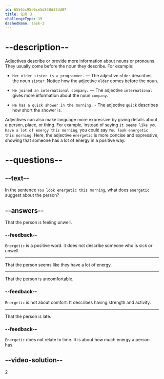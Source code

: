```yaml
---
id: 6556bc95e6ce5d850d37dd07
title: 任务 3
challengeType: 19
dashedName: task-3
---
```


# --description--

Adjectives describe or provide more information about nouns or pronouns. They usually come before the noun they describe. For example:

- `Her older sister is a programmer.` — The adjective `older` describes the noun `sister`. Notice how the adjective `older` comes before the noun.

- `He joined an international company.` — The adjective `international` gives more information about the noun `company`.

- `He has a quick shower in the morning.` - The adjective `quick` describes how short the shower is.

Adjectives can also make language more expressive by giving details about a person, place, or thing. For example, instead of saying `It seems like you have a lot of energy this morning`, you could say `You look energetic this morning`. Here, the adjective `energetic` is more concise and expressive, showing that someone has a lot of energy in a positive way.

# --questions--

## --text--

In the sentence `You look energetic this morning`, what does `energetic` suggest about the person?

## --answers--

That the person is feeling unwell.

### --feedback--

`Energetic` is a positive word. It does not describe someone who is sick or unwell.

---

That the person seems like they have a lot of energy.

---

That the person is uncomfortable.

### --feedback--

`Energetic` is not about comfort. It describes having strength and activity.

---

That the person is late.

### --feedback--

`Energetic` does not relate to time. It is about how much energy a person has.

## --video-solution--

2
